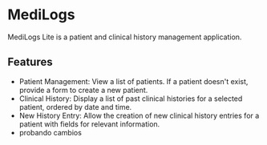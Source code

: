 
# MediLogs

MediLogs Lite is a patient and clinical history management application.

## Features

- Patient Management: View a list of patients. If a patient doesn't exist, provide a form to create a new patient.
- Clinical History: Display a list of past clinical histories for a selected patient, ordered by date and time.
- New History Entry: Allow the creation of new clinical history entries for a patient with fields for relevant information.
- probando cambios 
